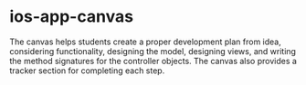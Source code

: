 # ios-app-canvas
The canvas helps students create a proper development plan from idea, considering functionality, designing the model, designing views, and writing the method signatures for the controller objects. The canvas also provides a tracker section for completing each step.
